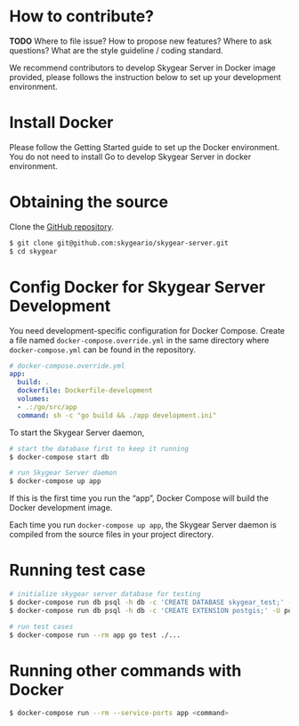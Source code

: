 # How to contribute?

**TODO** Where to file issue? How to propose new features? Where to ask
questions? What are the style guideline / coding standard.

We recommend contributors to develop Skygear Server in Docker image provided,
please follows the instruction below to set up your development environment.

# Install Docker

Please follow the Getting Started guide to set up the Docker environment.
You do not need to install Go to develop Skygear Server in docker environment.

# Obtaining the source

Clone the [GitHub repository](https://github.com/skygeario/skygear-server).

```sh
$ git clone git@github.com:skygeario/skygear-server.git
$ cd skygear
```

# Config Docker for Skygear Server Development

You need development-specific configuration for Docker Compose. Create
a file named `docker-compose.override.yml` in the same directory where
`docker-compose.yml` can be found in the repository.

```yaml
# docker-compose.override.yml
app:
  build: .
  dockerfile: Dockerfile-development
  volumes:
  - .:/go/src/app
  command: sh -c "go build && ./app development.ini"
```

To start the Skygear Server daemon,

```sh
# start the database first to keep it running
$ docker-compose start db

# run Skygear Server daemon
$ docker-compose up app
```

If this is the first time you run the “app”, Docker Compose will build the
Docker development image.

Each time you run `docker-compose up app`, the Skygear Server daemon is compiled
from the source files in your project directory.

# Running test case

```sh
# initialize skygear server database for testing
$ docker-compose run db psql -h db -c 'CREATE DATABASE skygear_test;' -U postgres
$ docker-compose run db psql -h db -c 'CREATE EXTENSION postgis;' -U postgres -d skygear_test

# run test cases
$ docker-compose run --rm app go test ./...
```

# Running other commands with Docker

```sh
$ docker-compose run --rm --service-ports app <command>
```
